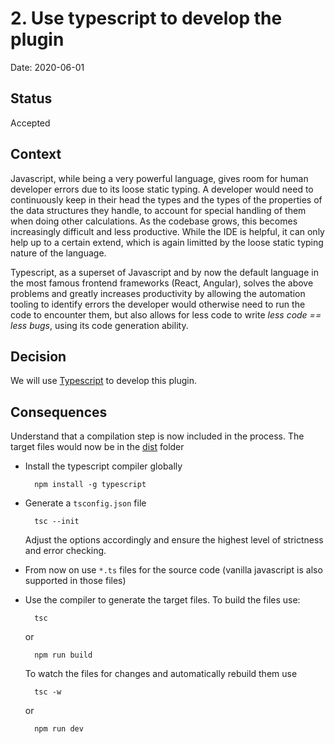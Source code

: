 # 2. Use typescript to develop the plugin

Date: 2020-06-01

## Status

Accepted

## Context

Javascript, while being a very powerful language, gives room for human developer
errors due to its loose static typing. A developer would need to continuously
keep in their head the types and the types of the properties of the data structures
they handle, to account for special handling of them when doing other calculations.
As the codebase grows, this becomes increasingly difficult and less productive.
While the IDE is helpful, it can only help up to a certain extend, which is
again limitted by the loose static typing nature of the language.

Typescript, as a superset of Javascript and by now the default language in the most
famous frontend frameworks (React, Angular), solves the above problems and greatly
increases productivity by allowing the automation tooling to identify errors the
developer would otherwise need to run the code to encounter them, but also
allows for less code to write *less code == less bugs*, using its code generation ability.

## Decision

We will use [Typescript](https://www.typescriptlang.org/) to develop this plugin.

## Consequences

Understand that a compilation step is now included in the process. The target
files would now be in the [dist](../../../../dist) folder

- Install the typescript compiler globally

        npm install -g typescript

- Generate a `tsconfig.json` file

        tsc --init

   Adjust the options accordingly and ensure the highest level of strictness and
   error checking.

- From now on use `*.ts` files for the source code (vanilla javascript is also supported
  in those files)

- Use the compiler to generate the target files. To build the files use:

        tsc
  or

        npm run build

  To watch the files for changes and automatically rebuild them use

        tsc -w

  or

        npm run dev
